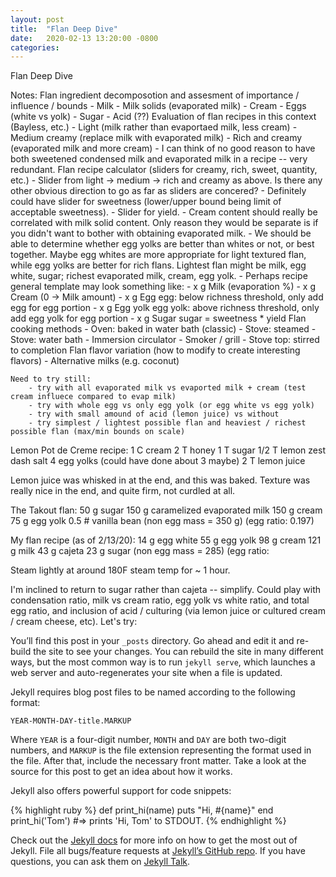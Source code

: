 ```yaml
---
layout: post
title:  "Flan Deep Dive"
date:   2020-02-13 13:20:00 -0800
categories:
---
```

Flan Deep Dive



Notes:
    Flan ingredient decomposotion and assesment of importance / influence / bounds
        - Milk
        - Milk solids (evaporated milk)
        - Cream
        - Eggs (white vs yolk)
        - Sugar
        - Acid (??)
    Evaluation of flan recipes in this context (Bayless, etc.)
        - Light (milk rather than evaportaed milk, less cream)
        - Medium creamy (replace milk with evaporated milk)
        - Rich and creamy (evaporated milk and more cream)
        - I can think of no good reason to have both sweetened condensed milk and evaporated milk in a recipe -- very redundant.
    Flan recipe calculator (sliders for creamy, rich, sweet, quantity, etc.)
        - Slider from light -> medium -> rich and creamy as above.  Is there any other obvious direction to go as far as sliders are concered?
        - Definitely could have slider for sweetness (lower/upper bound being limit of acceptable sweetness).
        - Slider for yield.
        - Cream content should really be correlated with milk solid content.  Only reason they would be separate is if you didn't want to bother
          with obtaining evaporated milk.
        - We should be able to determine whether egg yolks are better than whites or not, or best together.  Maybe egg whites are more
          appropriate for light textured flan, while egg yolks are better for rich flans.  Lightest flan might be milk, egg white, sugar;
          richest evaporated milk, cream, egg yolk.
        - Perhaps recipe general template may look something like:
            - x g Milk (evaporation %)
            - x g Cream (0 -> Milk amount)
            - x g Egg                       egg: below richness threshold, only add egg for egg portion
            - x g Egg yolk                  egg yolk: above richness threshold, only add egg yolk for egg portion
            - x g Sugar                     sugar = sweetness * yield
    Flan cooking methods
        - Oven: baked in water bath (classic)
        - Stove: steamed
        - Stove: water bath
        - Immersion circulator
        - Smoker / grill
        - Stove top: stirred to completion
    Flan flavor variation (how to modify to create interesting flavors)
        - Alternative milks (e.g. coconut)

    Need to try still:
        - try with all evaporated milk vs evaported milk + cream (test cream influece compared to evap milk)
        - try with whole egg vs only egg yolk (or egg white vs egg yolk)
        - try with small amound of acid (lemon juice) vs without
        - try simplest / lightest possible flan and heaviest / richest possible flan (max/min bounds on scale)


Lemon Pot de Creme recipe:
1 C cream
2 T honey
1 T sugar
1/2 T lemon zest
dash salt
4 egg yolks (could have done about 3 maybe)
2 T lemon juice

Lemon juice was whisked in at the end, and this was baked.  Texture was really nice in the end,
and quite firm, not curdled at all.

The Takout flan:
50 g sugar
150 g caramelized evaporated milk
150 g cream
75 g egg yolk
0.5 # vanilla bean
(non egg mass = 350 g)
(egg ratio: 0.197)

My flan recipe (as of 2/13/20):
14 g egg white
55 g egg yolk
98 g cream
121 g milk
43 g cajeta
23 g sugar
(non egg mass = 285)
(egg ratio: 

Steam lightly at around 180F steam temp for ~ 1 hour.

I'm inclined to return to sugar rather than cajeta -- simplify. Could play with condensation ratio, milk vs cream ratio, egg yolk vs white ratio, and total egg ratio, and inclusion of acid / culturing (via lemon juice or cultured cream / cream cheese, etc).  Let's try:











You’ll find this post in your `_posts` directory. Go ahead and edit it and re-build the site to see your changes. You can rebuild the site in many different ways, but the most common way is to run `jekyll serve`, which launches a web server and auto-regenerates your site when a file is updated.

Jekyll requires blog post files to be named according to the following format:

`YEAR-MONTH-DAY-title.MARKUP`

Where `YEAR` is a four-digit number, `MONTH` and `DAY` are both two-digit numbers, and `MARKUP` is the file extension representing the format used in the file. After that, include the necessary front matter. Take a look at the source for this post to get an idea about how it works.

Jekyll also offers powerful support for code snippets:

{% highlight ruby %}
def print_hi(name)
  puts "Hi, #{name}"
end
print_hi('Tom')
#=> prints 'Hi, Tom' to STDOUT.
{% endhighlight %}

Check out the [Jekyll docs][jekyll-docs] for more info on how to get the most out of Jekyll. File all bugs/feature requests at [Jekyll’s GitHub repo][jekyll-gh]. If you have questions, you can ask them on [Jekyll Talk][jekyll-talk].

[jekyll-docs]: https://jekyllrb.com/docs/home
[jekyll-gh]:   https://github.com/jekyll/jekyll
[jekyll-talk]: https://talk.jekyllrb.com/
